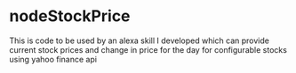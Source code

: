 # nodeStockPrice
This is code to be used by an alexa skill I developed which can provide current stock prices and change in price for the day for configurable stocks using yahoo finance api
